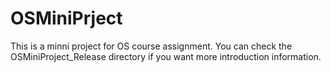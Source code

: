 # OSMiniPrject
This is a minni project for OS course assignment.
You can check the OSMiniProject_Release directory if you want more introduction information. 
